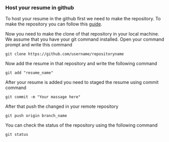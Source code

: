 ### Host your resume in github
To host your resume in the github first we need to make the repository.
To make the repository you can follow this [guide](https://docs.github.com/en/get-started/quickstart/create-a-repo).

Now you need to make the clone of that repository in your local machine. We assume that you have your git command installed. Open your command prompt and write this 
command
```
git clone https://github.com/username/repositoryname
```

Now add the resume in that repository and write the following command
```
git add "resume_name"
```
After your resume is added you need to staged the resume using commit command
```
git commit -m "Your massage here"
```
After that push the changed in your remote repository
```
git push origin branch_name
```
You can check the status of the repository using the following command 
```
git status
```

